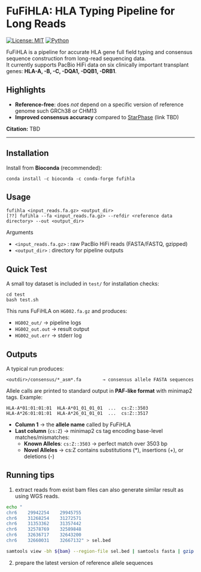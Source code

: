 # FuFiHLA: HLA Typing Pipeline for Long Reads

[![License: MIT](https://img.shields.io/badge/License-MIT-yellow.svg)](LICENSE)
[![Python](https://img.shields.io/badge/python-3.11+-blue.svg)]()

FuFiHLA is a pipeline for accurate HLA gene full field typing and consensus sequence construction from long-read sequencing data.  
It currently supports PacBio HiFi data on six clinically important transplant genes: **HLA-A, -B, -C, -DQA1, -DQB1, -DRB1**.

## Highlights
- **Reference-free**: does *not* depend on a specific version of reference genome such GRCh38 or CHM13  
- **Improved consensus accuracy** compared to [StarPhase](#) (link TBD)  

**Citation:** TBD

---

## Installation

Install from **Bioconda** (recommended):

```
conda install -c bioconda -c conda-forge fufihla
```

## Usage
```
fufihla <input_reads.fa.gz> <output_dir>
[??] fufihla --fa <input_reads.fa.gz> --refdir <reference data directory> --out <output_dir>
```
Arguments
- `<input_reads.fa.gz>` : raw PacBio HiFi reads (FASTA/FASTQ, gzipped)
- `<output_dir>` : directory for pipeline outputs

## Quick Test
A small toy dataset is included in `test/` for installation checks:
```
cd test
bash test.sh
```
This runs FuFiHLA on `HG002.fa.gz` and produces:
- `HG002_out/` → pipeline logs
- `HG002_out.out` → result output
- `HG002_out.err` → stderr log

## Outputs
A typical run produces:
```
<outdir>/consensus/*_asm*.fa        → consensus allele FASTA sequences
```
Allele calls are printed to standard output in **PAF-like format** with minimap2 tags.
Example:
```
HLA-A*01:01:01:01  HLA-A*01_01_01_01  ...  cs:Z::3503
HLA-A*26:01:01:01  HLA-A*26_01_01_01  ...  cs:Z::3517
```

- **Column 1** → the **allele name** called by FuFiHLA  
- **Last column** (`cs:Z`) → minimap2 cs tag encoding base-level matches/mismatches:
  - **Known Alleles**: `cs:Z::3503` → perfect match over 3503 bp 
  - **Novel Alleles** → cs:Z contains substitutions (*), insertions (+), or deletions (-)

## Running tips

1) extract reads from exist bam files can also generate similar result as using WGS reads.

```bash
echo "
chr6	29942254	29945755
chr6	31268254	31272571
chr6	31353362	31357442
chr6	32578769	32589848
chr6	32636717	32643200
chr6	32660031	32667132" > sel.bed

samtools view -bh ${bam} --region-file sel.bed | samtools fasta | gzip -c > out.fa.gz

```

2) prepare the latest version of reference allele sequences
